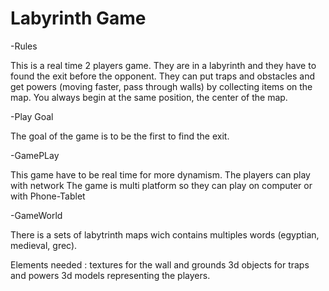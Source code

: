 # Labyrinth Game

-Rules

This is a real time 2 players game.
They are in a labyrinth and they have to found the exit before the opponent.
They can put traps and obstacles and get powers (moving faster, pass through walls) by collecting items on the map.
You always begin at the same position, the center of the map.


-Play Goal

The goal of the game is to be the first to find the exit.

-GamePLay

This game have to be real time for more dynamism.
The players can play with network
The game is multi platform so they can play on computer or with Phone-Tablet

-GameWorld

There is a sets of labytrinth maps wich contains multiples words (egyptian, medieval, grec).

Elements needed :
textures for the wall and grounds
3d objects for traps and powers
3d models representing the players.

